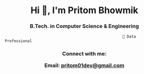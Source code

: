 <h1 align="center">Hi 👋, I'm Pritom Bhowmik</h1>
<h3 align="center"> B.Tech. in Computer Science & Engineering </h3>
                                                     





                     
                        
                                                        🔭 Data Professional



<h3 align="center">Connect with me:
 
  
Email: pritom01dev@gmail.com </h3>
<p align="center">
</p>

